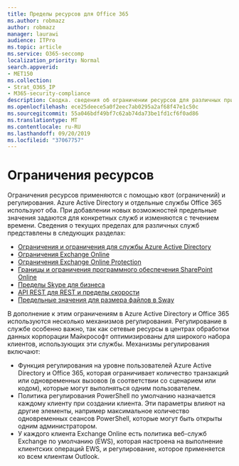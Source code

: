```yaml
---
title: Пределы ресурсов для Office 365
ms.author: robmazz
author: robmazz
manager: laurawi
audience: ITPro
ms.topic: article
ms.service: O365-seccomp
localization_priority: Normal
search.appverid:
- MET150
ms.collection:
- Strat_O365_IP
- M365-security-compliance
description: Сводка. сведения об ограничении ресурсов для различных приложений в Office 365.
ms.openlocfilehash: ece25deece5a0f2eec7ab0295a2af68f47e1c50c
ms.sourcegitcommit: 55a046bdf49bf7c62ab74da73be1fd1cf6f0ad86
ms.translationtype: MT
ms.contentlocale: ru-RU
ms.lasthandoff: 09/20/2019
ms.locfileid: "37067757"
---
```

# <a name="resource-limits"></a>Ограничения ресурсов

Ограничения ресурсов применяются с помощью квот (ограничений) и регулирования. Azure Active Directory и отдельные службы Office 365 используют оба. При добавлении новых возможностей предельные значения задаются для конкретных служб и изменяются с течением времени. Сведения о текущих пределах для различных служб представлены в следующих разделах:
- [Ограничения и ограничения для службы Azure Active Directory](https://msdn.microsoft.com/en-us/library/azure/dn764971.aspx)
- [Ограничения Exchange Online](https://technet.microsoft.com/en-us/library/exchange-online-limits.aspx)
- [Ограничения Exchange Online Protection](https://technet.microsoft.com/en-us/library/exchange-online-protection-limits.aspx)
- [Границы и ограничения программного обеспечения SharePoint Online](https://support.office.com/article/SharePoint-Online-software-boundaries-and-limits-8F34FF47-B749-408B-ABC0-B605E1F6D498)
- [Пределы Skype для бизнеса](https://technet.microsoft.com/en-us/library/skype-for-business-online-limits.aspx)
- [API REST для REST и пределы скорости](https://developer.yammer.com/docs/rest-api-rate-limits)
- [Предельные значения для размера файлов в Sway](https://support.office.com/article/File-size-limits-in-Sway-4db21bc6-b42b-499f-9272-66e089db109f)

В дополнение к этим ограничениям в Azure Active Directory и Office 365 используются несколько механизмов регулирования. Регулирование в службе особенно важно, так как сетевые ресурсы в центрах обработки данных корпорации Майкрософт оптимизированы для широкого набора клиентов, использующих эти службы. Механизмы регулирования включают:
- Функция регулирования на уровне пользователей Azure Active Directory и Office 365, которая ограничивает количество транзакций или одновременных вызовов (в соответствии со сценарием или кодом), которые могут выполняться одним пользователем.
- Политика регулирования PowerShell по умолчанию назначается каждому клиенту при создании клиента. Эти параметры влияют на другие элементы, например максимальное количество одновременных сеансов PowerShell, которые могут быть открыты одним администратором.
- У каждого клиента Exchange Online есть политика веб-служб Exchange по умолчанию (EWS), которая настроена на выполнение клиентских операций EWS, и регулирование, которое применяется ко всем клиентам Outlook.
